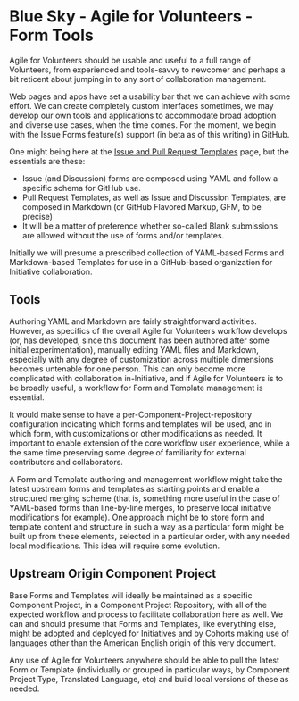 <!--
 Copyright (C) 2024 Innovate for Vegas Foundation
 
 This file is part of ov-agile-for-volunteers.
 
 ov-agile-for-volunteers is free software: you can redistribute it and/or modify
 it under the terms of the GNU General Public License as published by
 the Free Software Foundation, either version 3 of the License, or
 (at your option) any later version.
 
 ov-agile-for-volunteers is distributed in the hope that it will be useful,
 but WITHOUT ANY WARRANTY; without even the implied warranty of
 MERCHANTABILITY or FITNESS FOR A PARTICULAR PURPOSE.  See the
 GNU General Public License for more details.
 
 You should have received a copy of the GNU General Public License
 along with ov-agile-for-volunteers.  If not, see <https://www.gnu.org/licenses/>.
-->

# Blue Sky - Agile for Volunteers - Form Tools

Agile for Volunteers should be usable and useful to a full range of Volunteers, from experienced and tools-savvy to newcomer and perhaps a bit reticent about jumping in to any sort of collaboration management.

Web pages and apps have set a usability bar that we can achieve with some effort. We can create completely custom interfaces sometimes, we may develop our own tools and applications to accommodate broad adoption and diverse use cases, when the time comes. For the moment, we begin with the Issue Forms feature(s) support (in beta as of this writing) in GitHub.

One might being here at the [Issue and Pull Request Templates](https://docs.github.com/en/communities/using-templates-to-encourage-useful-issues-and-pull-requests/about-issue-and-pull-request-templates) page, but the essentials are these:

- Issue (and Discussion) forms are composed using YAML and follow a specific schema for GitHub use.
- Pull Request Templates, as well as Issue and Discussion Templates, are composed in Markdown (or GitHub Flavored Markup, GFM, to be precise)
- It will be a matter of preference whether so-called Blank submissions are allowed without the use of forms and/or templates.

Initially we will presume a prescribed collection of YAML-based Forms and Markdown-based Templates for use in a GitHub-based organization for Initiative collaboration.

## Tools

Authoring YAML and Markdown are fairly straightforward activities. However, as specifics of the overall Agile for Volunteers workflow develops (or, has developed, since this document has been authored after some initial experimentation), manually editing YAML files and Markdown, especially with any degree of customization across multiple dimensions becomes untenable for one person. This can only become more complicated with collaboration in-Initiative, and if Agile for Volunteers is to be broadly useful, a workflow for Form and Template management is essential.

It would make sense to have a per-Component-Project-repository configuration indicating which forms and templates will be used, and in which form, with customizations or other modifications as needed. It important to enable extension of the core workflow user experience, while a the same time preserving some degree of familiarity for external contributors and collaborators.

A Form and Template authoring and management workflow might take the latest upstream forms and templates as starting points and enable a structured merging scheme (that is, something more useful in the case of YAML-based forms than line-by-line merges, to preserve local initiative modifications for example). One approach might be to store form and template content and structure in such a way as a particular form might be built up from these elements, selected in a particular order, with any needed local modifications. This idea will require some evolution.

## Upstream Origin Component Project

Base Forms and Templates will ideally be maintained as a specific Component Project, in a Component Project Repository, with all of the expected workflow and process to facilitate collaboration here as well. We can and should presume that Forms and Templates, like everything else, might be adopted and deployed for Initiatives and by Cohorts making use of languages other than the American English origin of this very document.

Any use of Agile for Volunteers anywhere should be able to pull the latest Form or Template (individually or grouped in particular ways, by Component Project Type, Translated Language, etc) and build local versions of these as needed.
